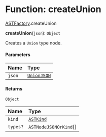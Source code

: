 # Function: createUnion

[ASTFactory](/auto-docs/fixed-layout-editor/modules/ASTFactory.md).createUnion

**createUnion**(`json`): `Object`

Creates a `Union` type node.

#### Parameters

| Name | Type |
| :------ | :------ |
| `json` | [`UnionJSON`](/auto-docs/fixed-layout-editor/interfaces/UnionJSON.md) |

#### Returns

`Object`

| Name | Type |
| :------ | :------ |
| `kind` | [`ASTKind`](/auto-docs/fixed-layout-editor/enums/ASTKind.md) |
| `types?` | `ASTNodeJSONOrKind`\[] |
